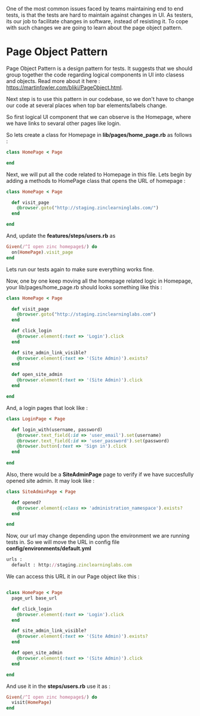 One of the most common issues faced by teams maintaining end to end tests, is that the tests are hard to maintain against changes in UI.
As testers, its our job to facilitate changes in software, instead of resisting it. To cope with such changes we are going to learn about the page object pattern.

# Page Object Pattern

Page Object Pattern is a design pattern for tests. It suggests that we should group together the code regarding logical components in UI into clasess and objects. Read more about it here : https://martinfowler.com/bliki/PageObject.html.

Next step is to use this pattern in our codebase, so we don't have to change our code at several places when top bar elements/labels change.

So first logical UI component that we can observe is the Homepage, where we have links to sevaral other pages like login.

So lets create a class for Homepage in **lib/pages/home_page.rb** as follows : 

```ruby
class HomePage < Page

end
```



Next, we will put all the code related to Homepage in this file. Lets begin by adding a methods to HomePage class that opens the URL of homepage : 

```ruby
class HomePage < Page

  def visit_page
    @browser.goto("http://staging.zinclearninglabs.com/")
  end

end
```

And, update the **features/steps/users.rb** as 

```ruby
Given(/^I open zinc homepage$/) do
  on(HomePage).visit_page
end

```

Lets run our tests again to make sure everything works fine.

Now, one by one keep moving all the homepage related logic in Homepage, your lib/pages/home_page.rb should looks something like this : 

```ruby
class HomePage < Page

  def visit_page
    @browser.goto("http://staging.zinclearninglabs.com")
  end

  def click_login
    @browser.element(:text => 'Login').click
  end

  def site_admin_link_visible?
    @browser.element(:text => '(Site Admin)').exists?
  end

  def open_site_admin
    @browser.element(:text => '(Site Admin)').click
  end

end
```



And, a login pages that look like : 

```ruby
class LoginPage < Page

  def login_with(username, password)
    @browser.text_field(:id => 'user_email').set(username)
    @browser.text_field(:id => 'user_password').set(password)
    @browser.button(:text => 'Sign in').click
  end
    
end
```



Also, there would be a **SiteAdminPage** page to verify if we have succesfully opened site admin. It may look like :

```ruby
class SiteAdminPage < Page

  def opened?
    @browser.element(:class => 'administration_namespace').exists?
  end

end
```

Now, our url may change depending upon the environment we are running tests in. So we will move the URL in config file **config/environments/default.yml** 

```ruby
urls :
  default : http://staging.zinclearninglabs.com
```

We can access this URL it in our Page object like this : 

```ruby

class HomePage < Page
  page_url base_url

  def click_login
    @browser.element(:text => 'Login').click
  end

  def site_admin_link_visible?
    @browser.element(:text => '(Site Admin)').exists?
  end

  def open_site_admin
    @browser.element(:text => '(Site Admin)').click
  end

end
```

And use it in the **steps/users.rb** use it as :

```ruby
Given(/^I open zinc homepage$/) do
  visit(HomePage)
end
```

